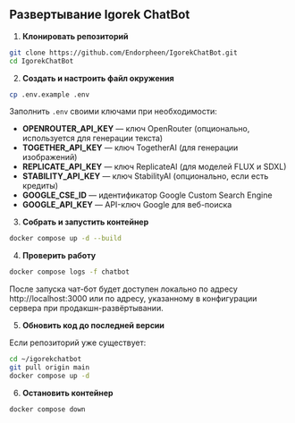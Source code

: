 ## Развертывание Igorek ChatBot

1. **Клонировать репозиторий**

```bash
git clone https://github.com/Endorpheen/IgorekChatBot.git
cd IgorekChatBot
```

2. **Создать и настроить файл окружения**

```bash
cp .env.example .env
```

Заполнить `.env` своими ключами при необходимости:

* **OPENROUTER_API_KEY** — ключ OpenRouter (опционально, используется для генерации текста)
* **TOGETHER_API_KEY** — ключ TogetherAI (для генерации изображений)
* **REPLICATE_API_KEY** — ключ ReplicateAI (для моделей FLUX и SDXL)
* **STABILITY_API_KEY** — ключ StabilityAI (опционально, если есть кредиты)
* **GOOGLE_CSE_ID** — идентификатор Google Custom Search Engine
* **GOOGLE_API_KEY** — API-ключ Google для веб-поиска

3. **Собрать и запустить контейнер**

```bash
docker compose up -d --build
```

4. **Проверить работу**

```bash
docker compose logs -f chatbot
```

После запуска чат-бот будет доступен локально по адресу http://localhost:3000
или по адресу, указанному в конфигурации сервера при продакшн-развёртывании.

5. **Обновить код до последней версии**

Если репозиторий уже существует:

```bash
cd ~/igorekchatbot
git pull origin main
docker compose up -d
```

6. **Остановить контейнер**

```bash
docker compose down
```
